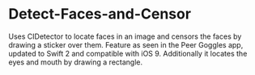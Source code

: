 # Detect-Faces-and-Censor
Uses CIDetector to locate faces in an image and censors the faces by drawing a sticker over them. Feature as seen in the Peer Goggles app, updated to Swift 2 and compatible with iOS 9. Additionally it locates the eyes and mouth by drawing a rectangle.
